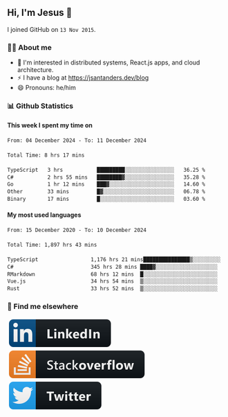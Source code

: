 ## Hi, I'm Jesus 👋

I joined GitHub on `13 Nov 2015`.

<!-- Talking about you -->

### 👨‍💻 About me

- 👦 I'm interested in distributed systems, React.js apps, and cloud architecture.
- ⚡️ I have a blog at <https://jsantanders.dev/blog>
- 😄 Pronouns: he/him

### 📊 Github Statistics

#### This week I spent my time on

<!--START_SECTION:weekly-->

```txt
From: 04 December 2024 - To: 11 December 2024

Total Time: 8 hrs 17 mins

TypeScript   3 hrs           █████████░░░░░░░░░░░░░░░░   36.25 %
C#           2 hrs 55 mins   ████████▓░░░░░░░░░░░░░░░░   35.28 %
Go           1 hr 12 mins    ███▓░░░░░░░░░░░░░░░░░░░░░   14.60 %
Other        33 mins         █▓░░░░░░░░░░░░░░░░░░░░░░░   06.78 %
Binary       17 mins         █░░░░░░░░░░░░░░░░░░░░░░░░   03.60 %
```

<!--END_SECTION:weekly-->

#### My most used languages

<!--START_SECTION:alltime-->

```txt
From: 15 December 2020 - To: 10 December 2024

Total Time: 1,897 hrs 43 mins

TypeScript                 1,176 hrs 21 mins███████████████▒░░░░░░░░░   61.99 %
C#                         345 hrs 28 mins ████▓░░░░░░░░░░░░░░░░░░░░   18.20 %
RMarkdown                  68 hrs 12 mins  █░░░░░░░░░░░░░░░░░░░░░░░░   03.59 %
Vue.js                     34 hrs 54 mins  ▒░░░░░░░░░░░░░░░░░░░░░░░░   01.84 %
Rust                       33 hrs 52 mins  ▒░░░░░░░░░░░░░░░░░░░░░░░░   01.79 %
```

<!--END_SECTION:alltime-->

### 📢 Find me elsewhere

<p>
  <a target="_blank" href="https://linkedin.com/in/jsantanders">
    <img src="https://github.com/jsantanders/jsantanders/blob/master/img/linkedin.svg" alt="LinkedIn" style="vertical-align:top; margin:4px">
  </a>
  
  <a target="_blank" href="https://stackoverflow.com/users/7318331/jesus-santander">
    <img src="https://github.com/jsantanders/jsantanders/blob/master/img/stackoverflow.svg" alt="StackOverflow" style="vertical-align:top; margin:4px">
  </a>
  
  <a target="_blank" href="http://twitter.com/jsantanders">
    <img src="https://github.com/jsantanders/jsantanders/blob/master/img/twitter.svg" alt="Twitter" style="vertical-align:top; margin:4px">
  </a>
</p>
